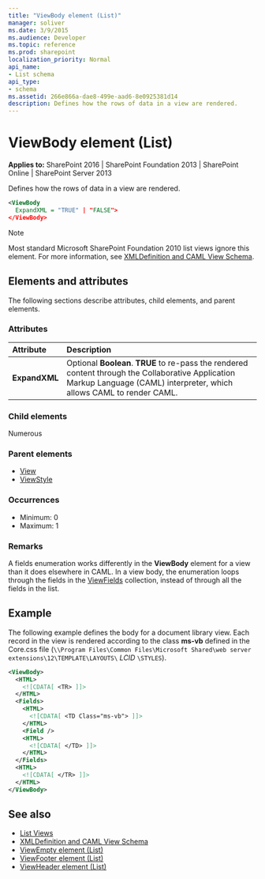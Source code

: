 ```yaml
---
title: "ViewBody element (List)"
manager: soliver
ms.date: 3/9/2015
ms.audience: Developer
ms.topic: reference
ms.prod: sharepoint
localization_priority: Normal
api_name:
- List schema
api_type:
- schema
ms.assetid: 266e866a-dae8-499e-aad6-8e0925381d14
description: Defines how the rows of data in a view are rendered.
---
```


# ViewBody element (List)

**Applies to:** SharePoint 2016 | SharePoint Foundation 2013 | SharePoint Online | SharePoint Server 2013
  
Defines how the rows of data in a view are rendered.

```XML
<ViewBody
  ExpandXML = "TRUE" | "FALSE">
</ViewBody>
```

> [!NOTE]
> Most standard Microsoft SharePoint Foundation 2010 list views ignore this element. For more information, see [XMLDefinition and CAML View Schema](https://msdn.microsoft.com/library/1845d203-4699-4b0e-a182-2d9998439922%28Office.15%29.aspx). 
  
## Elements and attributes

The following sections describe attributes, child elements, and parent elements.

### Attributes

|**Attribute**|**Description**|
|:-----|:-----|
|**ExpandXML** <br/> |Optional **Boolean**. **TRUE** to re-pass the rendered content through the Collaborative Application Markup Language (CAML) interpreter, which allows CAML to render CAML.  <br/> |
   
### Child elements

Numerous 
   
### Parent elements

- [View](view-element-list.md)
- [ViewStyle](viewstyle-element-list.md)
   
### Occurrences

- Minimum: 0
- Maximum: 1  
   
### Remarks

A fields enumeration works differently in the **ViewBody** element for a view than it does elsewhere in CAML. In a view body, the enumeration loops through the fields in the [ViewFields](viewfields-element-list.md) collection, instead of through all the fields in the list. 
  
## Example

The following example defines the body for a document library view. Each record in the view is rendered according to the class **ms-vb** defined in the Core.css file (`\\Program Files\Common Files\Microsoft Shared\web server extensions\12\TEMPLATE\LAYOUTS\` _LCID_ `\STYLES`).
  
```XML
<ViewBody>
  <HTML>
    <![CDATA[ <TR> ]]>
  </HTML>
  <Fields>
    <HTML>
      <![CDATA[ <TD Class="ms-vb"> ]]>
    </HTML>
    <Field />
    <HTML>
      <![CDATA[ </TD> ]]>
    </HTML>
  </Fields>
  <HTML>
    <![CDATA[ </TR> ]]>
  </HTML>
</ViewBody>
```

## See also

- [List Views](https://msdn.microsoft.com/library/43e6ba7e-eddb-418a-a570-c0815016fc17%28Office.15%29.aspx)  
- [XMLDefinition and CAML View Schema](https://msdn.microsoft.com/library/1845d203-4699-4b0e-a182-2d9998439922%28Office.15%29.aspx)  
- [ViewEmpty element (List)](viewempty-element-list.md) 
- [ViewFooter element (List)](viewfooter-element-list.md)  
- [ViewHeader element (List)](viewheader-element-list.md)

